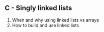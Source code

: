 ## C - Singly linked lists

1. When and why using linked lists vs arrays
2. How to build and use linked lists
